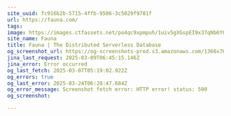 ```yaml
---
site_uuid: fc916b2b-5715-4ffb-9506-3c5029f9781f
url: https://fauna.com/
tags: 
image: https://images.ctfassets.net/po4qc9xpmpuh/1uiv5gXGspEI9x37qNb6Y0/5c48844dce8f2510f7bf4e90cc1dad2b/twitter_card_02__1_.png
site_name: Fauna
title: Fauna | The Distributed Serverless Database
og_screenshot_url: https://og-screenshots-prod.s3.amazonaws.com/1366x768/80/false/b506d9ae4f9f5f0376ec30aa9fea6e6f18766311949e417616094c93b8bb88f4.jpeg
jina_last_request: 2025-03-09T06:45:15.146Z
jina_error: Error occurred
og_last_fetch: 2025-03-07T05:19:02.922Z
og_errors: true
og_last_error: 2025-03-24T06:28:47.684Z
og_error_message: Screenshot fetch error: HTTP error! status: 500
og_screenshot: 

---
```


